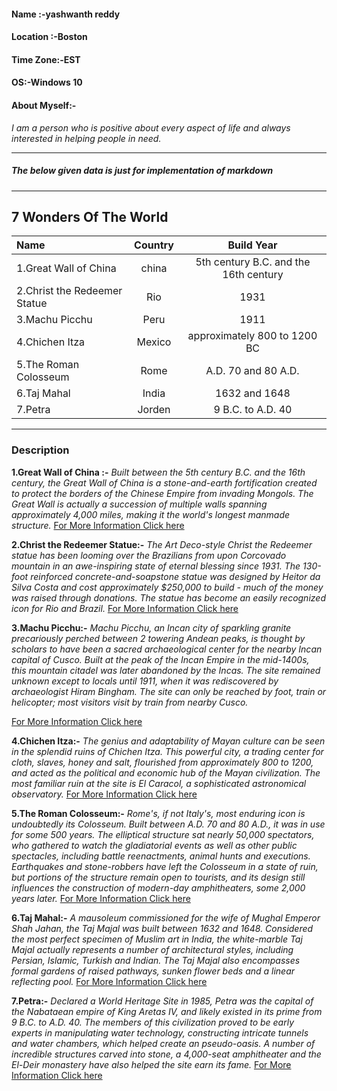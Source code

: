 #### Name :-yashwanth reddy
#### Location :-Boston
#### Time Zone:-EST
#### OS:-Windows 10
#### About Myself:-
*I am a person who is positive about every aspect of life and always interested in helping people in need.*

---------
##### The below given data is just for implementation of markdown
----------

## 7 Wonders Of The World

|Name | Country | Build Year  | 
|:--- |:----:| :----:|
|1.Great Wall of China   |  china | 5th century B.C. and the 16th century  |
|2.Christ the Redeemer Statue | Rio  | 1931 | 
|3.Machu Picchu | Peru |  1911 | 
|4.Chichen Itza | Mexico |  approximately 800 to 1200 BC | 
|5.The Roman Colosseum | Rome |  A.D. 70 and 80 A.D. | 
|6.Taj Mahal | India |  1632 and 1648 | 
|7.Petra  | Jorden |  9 B.C. to A.D. 40 |

-------

### Description
**1.Great Wall of China :-** *Built between the 5th century B.C. and the 16th century, the Great Wall of China is a stone-and-earth fortification created to protect the borders of the Chinese Empire from invading Mongols. The Great Wall is actually a succession of multiple walls spanning approximately 4,000 miles, making it the world's longest manmade structure.*
[For More Information Click here ](http://en.wikipedia.org/wiki/Great_Wall_of_China)

**2.Christ the Redeemer Statue:-** *The Art Deco-style Christ the Redeemer statue has been looming over the Brazilians from upon Corcovado mountain in an awe-inspiring state of eternal blessing since 1931. The 130-foot reinforced concrete-and-soapstone statue was designed by Heitor da Silva Costa and cost approximately $250,000 to build - much of the money was raised through donations. The statue has become an easily recognized icon for Rio and Brazil.*
[For More Information Click here ](https://en.wikipedia.org/wiki/Christ_the_Redeemer_(statue))

**3.Machu Picchu:-** *Machu Picchu, an Incan city of sparkling granite precariously perched between 2 towering Andean peaks, is thought by scholars to have been a sacred archaeological center for the nearby Incan capital of Cusco. Built at the peak of the Incan Empire in the mid-1400s, this mountain citadel was later abandoned by the Incas. The site remained unknown except to locals until 1911, when it was rediscovered by archaeologist Hiram Bingham. The site can only be reached by foot, train or helicopter; most visitors visit by train from nearby Cusco.*

[For More Information Click here ](https://en.wikipedia.org/wiki/Machu_Picchu)

**4.Chichen Itza:-** *The genius and adaptability of Mayan culture can be seen in the splendid ruins of Chichen Itza. This powerful city, a trading center for cloth, slaves, honey and salt, flourished from approximately 800 to 1200, and acted as the political and economic hub of the Mayan civilization. The most familiar ruin at the site is El Caracol, a sophisticated astronomical observatory.*
[For More Information Click here ](https://en.wikipedia.org/wiki/Chichen_Itza)

**5.The Roman Colosseum:-** *Rome's, if not Italy's, most enduring icon is undoubtedly its Colosseum. Built between A.D. 70 and 80 A.D., it was in use for some 500 years. The elliptical structure sat nearly 50,000 spectators, who gathered to watch the gladiatorial events as well as other public spectacles, including battle reenactments, animal hunts and executions. Earthquakes and stone-robbers have left the Colosseum in a state of ruin, but portions of the structure remain open to tourists, and its design still influences the construction of modern-day amphitheaters, some 2,000 years later.*
[For More Information Click here ](https://en.wikipedia.org/wiki/Colosseum)

**6.Taj Mahal:-** *A mausoleum commissioned for the wife of Mughal Emperor Shah Jahan, the Taj Majal was built between 1632 and 1648. Considered the most perfect specimen of Muslim art in India, the white-marble Taj Majal actually represents a number of architectural styles, including Persian, Islamic, Turkish and Indian. The Taj Majal also encompasses formal gardens of raised pathways, sunken flower beds and a linear reflecting pool.*
[For More Information Click here ](https://en.wikipedia.org/wiki/Taj_Mahal)

**7.Petra:-** *Declared a World Heritage Site in 1985, Petra was the capital of the Nabataean empire of King Aretas IV, and likely existed in its prime from 9 B.C. to A.D. 40. The members of this civilization proved to be early experts in manipulating water technology, constructing intricate tunnels and water chambers, which helped create an pseudo-oasis. A number of incredible structures carved into stone, a 4,000-seat amphitheater and the El-Deir monastery have also helped the site earn its fame.*
[For More Information Click here ](https://en.wikipedia.org/wiki/Petra)


